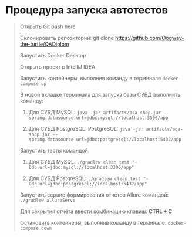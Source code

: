 # Процедура запуска автотестов
> Открыть Git bash here
>  
> Склонировать репозиторий:
> git clone https://github.com/Oogway-the-turtle/QADiplom
> 
> Запустить Docker Desktop
> 
> Открыть проект в IntelliJ IDEA
> 
> Запустить контейнеры, выполнив команду в терминале
> `docker-compose up`
> 
> В новой вкладке терминала для запуска базы СУБД выполнить команду:
> 
> 1. Для СУБД MySQL: `java -jar artifacts/aqa-shop.jar --spring.datasource.url=jdbc:mysql://localhost:3306/app`
> 
> 2. Для СУБД PostgreSQL: PostgreSQL: `java -jar artifacts/aqa-shop.jar --spring.datasource.url=jdbc:postgresql://localhost:5432/app`
> 
> Запустить тесты командой:
> 
> 1. Для СУБД MySQL: 
> `./gradlew clean test "-Ddb.url=jdbc:mysql://localhost:3306/app"`
> 
> 2. Для СУБД PostgreSQL:
> `./gradlew clean test "-Ddb.url=jdbc:postgresql://localhost:5432/app"`
> 
> Запустить сервис формирования отчетов Allure командой: 
> `./gradlew allureServe`
> 
> Для закрытия отчёта ввести комбинацию клавиш:
> **CTRL + C**
> 
> Остановить контейнеры, выполнив команду в терминале:
>  `docker-compose down`

 
